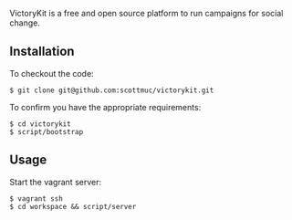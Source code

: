 VictoryKit is a free and open source platform to run campaigns for social change.

## Installation

To checkout the code:

    $ git clone git@github.com:scottmuc/victorykit.git

To confirm you have the appropriate requirements:

    $ cd victorykit
    $ script/bootstrap

## Usage

Start the vagrant server:

    $ vagrant ssh
    $ cd workspace && script/server
